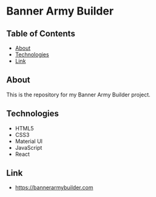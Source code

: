 # Banner Army Builder

## Table of Contents

- [About](#about)
- [Technologies](#technologies)
- [Link](#link)

## About

This is the repository for my Banner Army Builder project.

## Technologies

- HTML5
- CSS3
- Material UI
- JavaScript
- React

## Link

- https://bannerarmybuilder.com
